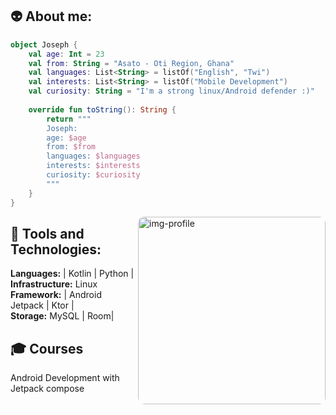 👽 About me: 
---

```Kotlin
object Joseph {
    val age: Int = 23
    val from: String = "Asato - Oti Region, Ghana"
    val languages: List<String> = listOf("English", "Twi")
    val interests: List<String> = listOf("Mobile Development")
    val curiosity: String = "I'm a strong linux/Android defender :)"
    
    override fun toString(): String {
        return """
        Joseph:
        age: $age
        from: $from
        languages: $languages
        interests: $interests
        curiosity: $curiosity
		"""
    }
}

```

<img src="img/Coding Hello World GIF.gif" alt="img-profile" width="300px" align="right" style="border-radius: 10px;"/>

🚀 Tools and Technologies:
---
**Languages:** | Kotlin | Python |<br>
**Infrastructure:** Linux <br>
**Framework:** | Android Jetpack | Ktor |  <br>
**Storage:** MySQL | Room|
   

🎓 Courses 
---

Android Development with Jetpack compose<br>
